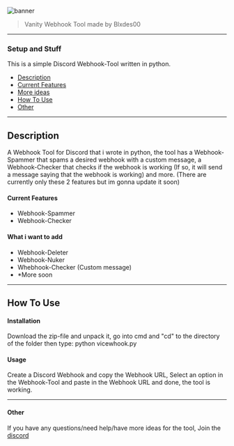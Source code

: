 ![banner](https://user-images.githubusercontent.com/120686440/210896840-276439a8-e9c5-46b5-bd1e-c1c222a153b5.png)

> Vanity Webhook Tool made by Blxdes00

___

### Setup and Stuff
This is a simple Discord Webhook-Tool written in python.

- [Description](#description)
- [Current Features](current-features)
- [More ideas](what-i-want-to-add)
- [How To Use](how-to-use)
- [Other](other)

___

## Description

A Webhook Tool for Discord that i wrote in python,
the tool has a Webhook-Spammer that spams a desired webhook with a custom message,
a Webhook-Checker that checks if the webhook is working (If so, it will send a message saying that the webhook is working)
and more. (There are currently only these 2 features but im gonna update it soon)

#### Current Features

- Webhook-Spammer
- Webhook-Checker

#### What i want to add

- Webhook-Deleter
- Webhook-Nuker
- Whebhook-Checker (Custom message)
- *More soon

___

## How To Use

#### Installation
Download the zip-file and unpack it, go into cmd and "cd" to the directory of the folder then type: python vicewhook.py

#### Usage
Create a Discord Webhook and copy the Webhook URL, Select an option in the Webhook-Tool and paste in the Webhook URL
and done, the tool is working.

___

#### Other
If you have any questions/need help/have more ideas for the tool, Join the [discord](https://discord.gg/TDNYaWvyfZ)

